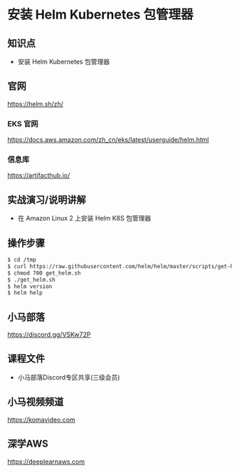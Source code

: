 安装 Helm Kubernetes 包管理器
============================

## 知识点

* 安装 Helm Kubernetes 包管理器

## 官网

https://helm.sh/zh/

### EKS 官网

https://docs.aws.amazon.com/zh_cn/eks/latest/userguide/helm.html

### 信息库

https://artifacthub.io/

## 实战演习/说明讲解

+ 在 Amazon Linux 2 上安装 Helm K8S 包管理器

## 操作步骤

```bash
$ cd /tmp
$ curl https://raw.githubusercontent.com/helm/helm/master/scripts/get-helm-3 > get_helm.sh
$ chmod 700 get_helm.sh
$ ./get_helm.sh
$ helm version
$ helm help
```

## 小马部落

https://discord.gg/VSKw72P

## 课程文件

+ 小马部落Discord专区共享(三级会员)

## 小马视频频道

https://komavideo.com

## 深学AWS

https://deeplearnaws.com
